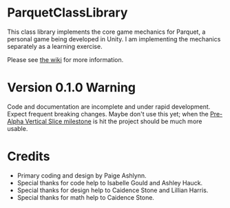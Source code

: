# ParquetClassLibrary
This class library implements the core game mechanics for Parquet,
a personal game being developed in Unity.  I am implementing the
mechanics separately as a learning exercise.

Please see [the wiki](https://github.com/mxashlynn/ParquetClassLibrary/wiki) for more information.

# Version 0.1.0 Warning

Code and documentation are incomplete and under rapid development.  Expect frequent breaking changes.  Maybe don't use this yet; when the [Pre-Alpha Vertical Slice milestone](https://github.com/mxashlynn/ParquetClassLibrary/milestone/1) is hit the project should be much more usable.

# Credits
- Primary coding and design by Paige Ashlynn.
- Special thanks for code help to Isabelle Gould and Ashley Hauck.
- Special thanks for design help to Caidence Stone and Lillian Harris.
- Special thanks for math help to Caidence Stone.
